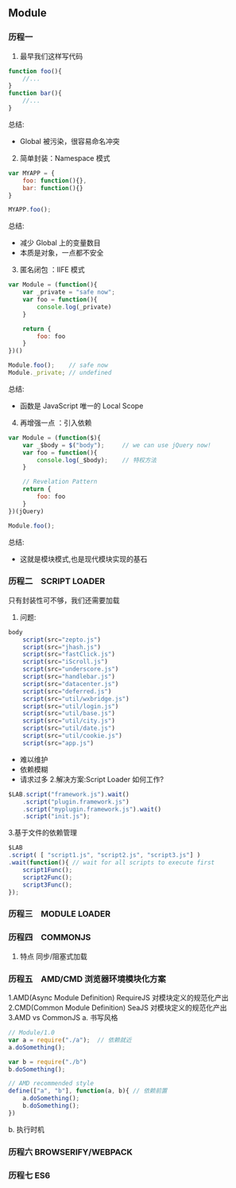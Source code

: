 ## Module

### 历程一
1. 最早我们这样写代码
```javascript
function foo(){
    //...
}
function bar(){
    //...
}
```
总结: 
+ Global 被污染，很容易命名冲突 
2. 简单封装：Namespace 模式
```javascript
var MYAPP = {
    foo: function(){},
    bar: function(){}
}

MYAPP.foo();
```
总结: 
+ 减少 Global 上的变量数目
+ 本质是对象，一点都不安全
3. 匿名闭包 ：IIFE 模式
```javascript
var Module = (function(){
    var _private = "safe now";
    var foo = function(){
        console.log(_private)
    }

    return {
        foo: foo
    }
})()

Module.foo();    // safe now
Module._private; // undefined
```
总结:  
+ 函数是 JavaScript 唯一的 Local Scope
4. 再增强一点 ：引入依赖
```javascript
var Module = (function($){
    var _$body = $("body");     // we can use jQuery now!
    var foo = function(){
        console.log(_$body);    // 特权方法
    }

    // Revelation Pattern
    return {
        foo: foo
    }
})(jQuery)

Module.foo();
```
总结: 
+ 这就是模块模式,也是现代模块实现的基石
### 历程二　SCRIPT LOADER
只有封装性可不够，我们还需要加载　　
1. 问题:
```javascript
body
    script(src="zepto.js")
    script(src="jhash.js")
    script(src="fastClick.js")
    script(src="iScroll.js")
    script(src="underscore.js")
    script(src="handlebar.js")
    script(src="datacenter.js")
    script(src="deferred.js")
    script(src="util/wxbridge.js")
    script(src="util/login.js")
    script(src="util/base.js")
    script(src="util/city.js")
    script(src="util/date.js")
    script(src="util/cookie.js")
    script(src="app.js")
```
+ 难以维护
+ 依赖模糊
+ 请求过多
2.解决方案:Script Loader
如何工作?   
```javascript
$LAB.script("framework.js").wait()
    .script("plugin.framework.js")
    .script("myplugin.framework.js").wait()
    .script("init.js");
```
3.基于文件的依赖管理
```javascript
$LAB
.script( [ "script1.js", "script2.js", "script3.js"] )
.wait(function(){ // wait for all scripts to execute first
    script1Func();
    script2Func();
    script3Func();
});
```
### 历程三　MODULE LOADER  

### 历程四　COMMONJS  
1. 特点
同步/阻塞式加载  

### 历程五　AMD/CMD 浏览器环境模块化方案
1.AMD(Async Module Definition)
RequireJS 对模块定义的规范化产出  
2.CMD(Common Module Definition)
SeaJS 对模块定义的规范化产出  
3.AMD vs CommonJS 
a. 书写风格
```javascript
// Module/1.0
var a = require("./a");  // 依赖就近
a.doSomething();

var b = require("./b")
b.doSomething();
```
```javascript
// AMD recommended style
define(["a", "b"], function(a, b){ // 依赖前置
    a.doSomething();
    b.doSomething();
})
```
b. 执行时机
### 历程六 BROWSERIFY/WEBPACK
### 历程七 ES6
